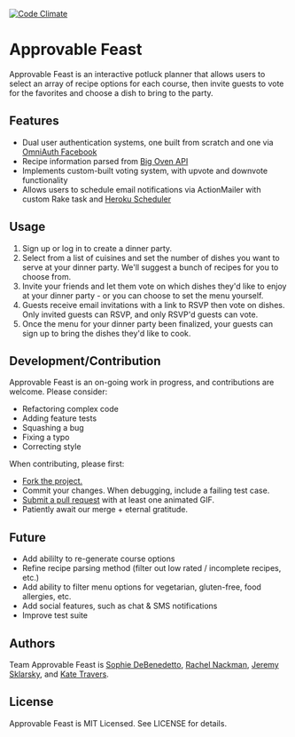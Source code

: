 [![Code Climate](https://codeclimate.com/github/jeremysklarsky/dinnerly/badges/gpa.svg)](https://codeclimate.com/github/jeremysklarsky/dinnerly)

# Approvable Feast

Approvable Feast is an interactive potluck planner that allows users to select an array of recipe options for each course, then invite guests to vote for the favorites and choose a dish to bring to the party.

## Features

* Dual user authentication systems, one built from scratch and one via [OmniAuth Facebook](https://github.com/mkdynamic/omniauth-facebook)
* Recipe information parsed from [Big Oven API](http://api.bigoven.com/)
* Implements custom-built voting system, with upvote and downvote functionality 
* Allows users to schedule email notifications via ActionMailer with custom Rake task and [Heroku Scheduler](https://devcenter.heroku.com/articles/scheduler)

## Usage

1. Sign up or log in to create a dinner party.  
2. Select from a list of cuisines and set the number of dishes you want to serve at your dinner party. We'll suggest a bunch of recipes for you to choose from.  
3. Invite your friends and let them vote on which dishes they'd like to enjoy at your dinner party - or you can choose to set the menu yourself.  
4. Guests receive email invitations with a link to RSVP then vote on dishes. Only invited guests can RSVP, and only RSVP'd guests can vote.
5. Once the menu for your dinner party been finalized, your guests can sign up to bring the dishes they'd like to cook.  


## Development/Contribution

Approvable Feast is an on-going work in progress, and contributions are welcome. Please consider:

- Refactoring complex code  
- Adding feature tests  
- Squashing a bug  
- Fixing a typo  
- Correcting style  

When contributing, please first:

- [Fork the project.](https://github.com/jeremysklarsky/dinnerly#fork-destination-box)  
- Commit your changes. When debugging, include a failing test case.  
- [Submit a pull request](https://github.com/jeremysklarsky/dinnerly/compare/) with at least one animated GIF.  
- Patiently await our merge + eternal gratitude.  


## Future

- Add abililty to re-generate course options  
- Refine recipe parsing method (filter out low rated / incomplete recipes, etc.)  
- Add ability to filter menu options for vegetarian, gluten-free, food allergies, etc.  
- Add social features, such as chat & SMS notifications  
- Improve test suite  


## Authors

Team Approvable Feast is [Sophie DeBenedetto](https://github.com/SophieDeBenedetto), [Rachel Nackman](https://github.com/rnackman), [Jeremy Sklarsky](https://github.com/jeremysklarsky), and [Kate Travers](https://github.com/ktravers).


## License

Approvable Feast is MIT Licensed. See LICENSE for details.

